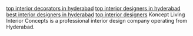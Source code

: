 <a href="http://www.konceptliving.in/">top interior decorators in hyderabad</a>
<a href="http://www.konceptliving.in/">top interior designers in hyderabad</a>
<a href="http://www.konceptliving.in/">best interior designers in hyderabad</a>
<a href="http://www.konceptliving.in/">top interior designers</a>
Koncept Living Interior Concepts is a professional interior design company operating from Hyderabad.
